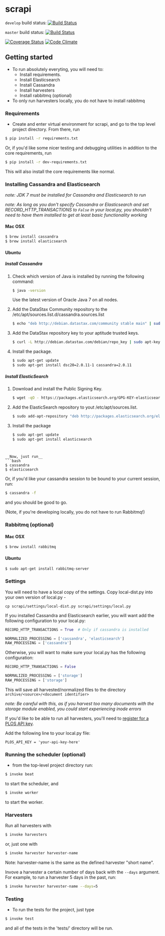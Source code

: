 scrapi
======

```develop``` build status: [![Build Status](https://travis-ci.org/fabianvf/scrapi.svg?branch=develop)](https://travis-ci.org/fabianvf/scrapi)

```master``` build status: [![Build Status](https://travis-ci.org/fabianvf/scrapi.svg?branch=master)](https://travis-ci.org/fabianvf/scrapi)


[![Coverage Status](https://coveralls.io/repos/fabianvf/scrapi/badge.svg?branch=develop)](https://coveralls.io/r/fabianvf/scrapi?branch=develop)
[![Code Climate](https://codeclimate.com/github/fabianvf/scrapi/badges/gpa.svg)](https://codeclimate.com/github/fabianvf/scrapi)

## Getting started

- To run absolutely everyting, you will need to:
    - Install requirements.
    - Install Elasticsearch
    - Install Cassandra
    - Install harvesters
    - Install rabbitmq (optional)
- To only run harvesters locally, you do not have to install rabbitmq


### Requirements

- Create and enter virtual environment for scrapi, and go to the top level project directory. From there, run

```bash
$ pip install -r requirements.txt
```
Or, if you'd like some nicer testing and debugging utilities in addition to the core requirements, run
```bash
$ pip install -r dev-requirements.txt
```

This will also install the core requirements like normal.

### Installing Cassandra and Elasticsearch
_note: JDK 7 must be installed for Cassandra and Elasticsearch to run_

_note: As long as you don't specify Cassandra or Elasticsearch and set RECORD_HTTP_TRANSACTIONS to ```False``` in your local.py, you shouldn't need to have them installed to get at least basic functionality working_

#### Mac OSX

```bash
$ brew install cassandra
$ brew install elasticsearch
```

#### Ubuntu
##### Install Cassandra
1. Check which version of Java is installed by running the following command:
   ```bash
   $ java -version
   ```
   Use the latest version of Oracle Java 7 on all nodes.

2. Add the DataStax Community repository to the /etc/apt/sources.list.d/cassandra.sources.list
   ```bash
   $ echo "deb http://debian.datastax.com/community stable main" | sudo tee -a /etc/apt/sources.list.d/cassandra.sources.list
   ```

3.  Add the DataStax repository key to your aptitude trusted keys.
    ```bash
    $ curl -L http://debian.datastax.com/debian/repo_key | sudo apt-key add -
    ```

4. Install the package.
   ```bash
   $ sudo apt-get update
   $ sudo apt-get install dsc20=2.0.11-1 cassandra=2.0.11
   ```

##### Install ElasticSearch
1. Download and install the Public Signing Key.
   ```bash
   $ wget -qO - https://packages.elasticsearch.org/GPG-KEY-elasticsearch | sudo apt-key add -
   ```

2. Add the ElasticSearch repository to yout /etc/apt/sources.list.
   ```bash
   $ sudo add-apt-repository "deb http://packages.elasticsearch.org/elasticsearch/1.4/debian stable main"
   ```

3. Install the package
   ```bash
   $ sudo apt-get update
   $ sudo apt-get install elasticsearch
```


__Now, just run__
```bash
$ cassandra
$ elasticsearch
```

Or, if you'd like your cassandra session to be bound to your current session, run:
```bash
$ cassandra -f
```

and you should be good to go.

(Note, if you're developing locally, you do not have to run Rabbitmq!)
### Rabbitmq (optional)

#### Mac OSX

```bash
$ brew install rabbitmq
```

#### Ubuntu

```bash
$ sudo apt-get install rabbitmq-server
```
### Settings

You will need to have a local copy of the settings. Copy local-dist.py into your own version of local.py -

```
cp scrapi/settings/local-dist.py scrapi/settings/local.py
```

If you installed Cassandra and Elasticsearch earlier, you will want add the following configuration to your local.py:
```python
RECORD_HTTP_TRANSACTIONS = True  # Only if cassandra is installed

NORMALIZED_PROCESSING = ['cassandra', 'elasticsearch']
RAW_PROCESSING = ['cassandra']
```
Otherwise, you will want to make sure your local.py has the following configuration:
```python
RECORD_HTTP_TRANSACTIONS = False

NORMALIZED_PROCESSING = ['storage']
RAW_PROCESSING = ['storage']
```
This will save all harvested/normalized files to the directory ```archive/<source>/<document identifier>```

_note: Be careful with this, as if you harvest too many documents with the storage module enabled, you could start experiencing inode errors_

If you'd like to be able to run all harvesters, you'll need to [register for a PLOS API key](http://api.plos.org/registration/).

Add the following line to your local.py file:
```
PLOS_API_KEY = 'your-api-key-here'
```

### Running the scheduler (optional)

- from the top-level project directory run:

```bash
$ invoke beat
```

to start the scheduler, and

```bash
$ invoke worker
```

to start the worker.


### Harvesters
Run all harvesters with

```bash
$ invoke harvesters
```

or, just one with

```bash
$ invoke harvester harvester-name
```

Note: harvester-name is the same as the defined harvester "short name".

Invove a harvester a certain number of days back with the ```--days``` argument. For example, to run a harvester 5 days in the past, run:

```bash
$ invoke harvester harvester-name --days=5
```

### Testing

- To run the tests for the project, just type

```bash
$ invoke test
```

and all of the tests in the 'tests/' directory will be run.
